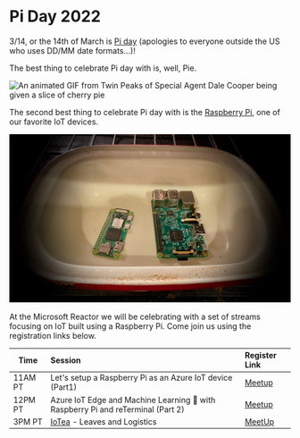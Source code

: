 # Pi Day 2022

3/14, or the 14th of March is [Pi day](https://www.piday.org) (apologies to everyone outside the US who uses DD/MM date formats...)!

The best thing to celebrate Pi day with is, well, Pie.

![An animated GIF from Twin Peaks of Special Agent Dale Cooper being given a slice of cherry pie](https://media.giphy.com/media/l1IY2ivbsg1RgDpxS/giphy.gif)

The second best thing to celebrate Pi day with is the [Raspberry Pi](https://www.raspberrypi.org), one of our favorite IoT devices.

![2 Raspberry Pi computers in a pie dish](./img/raspberry-pi-pie.jpeg)

At the Microsoft Reactor we will be celebrating with a set of streams focusing on IoT built using a Raspberry Pi. Come join us using the registration links below.

| Time | Session |  Register Link |
| --- | :--- | :--- |
| 11AM PT | Let's setup a Raspberry Pi as an Azure IoT device (Part1) | [Meetup](https://www.meetup.com/Microsoft-Reactor-Toronto/events/283825537) |
| 12PM PT | Azure IoT Edge and Machine Learning 🧠 with Raspberry Pi and reTerminal (Part 2) | [Meetup](https://www.meetup.com/Microsoft-Reactor-Toronto/events/283825557?utm_medium=referral&utm_campaign=share-btn_savedevents_share_modal&utm_source=link) |
| 3PM PT | [IoTea](../IoTea/README.md) - Leaves and Logistics |[MeetUp](https://www.meetup.com/Microsoft-Reactor-Redmond/events/283203111/) |
